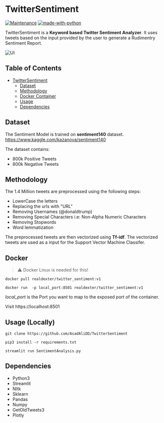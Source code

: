 # TwitterSentiment

[![Maintenance](https://img.shields.io/badge/Maintained%3F-yes-green.svg)](https://github.com/AsadAliDD/TwitterSentiment/graphs/commit-activity) [![made-with-python](https://img.shields.io/badge/Made%20with-Python-1f425f.svg)](https://www.python.org/)

TwitterSentiment is a **Keyword based Twitter Sentiment Analyzer**. It uses tweets based on the input provided by the user to generate a Rudimentry Sentiment Report.

![UI](images/ui.gif)



## Table of Contents

- [TwitterSentiment](#twittersentiment)
  * [Dataset](#dataset)
  * [Methodology](#Methodology)
  * [Docker Container](#Docker)
  * [Usage](#Usage)
  * [Dependencies](#Dependencies)


## Dataset

The Sentiment Model is trained on **sentiment140** dataset. 
https://www.kaggle.com/kazanova/sentiment140

The dataset contains: 
* 800k Positive Tweets
* 800k Negative Tweets 


## Methodology

The 1.4 Million tweets are preprocessed using the following steps:
* LowerCase the letters
* Replacing the urls with "URL"
* Removing Usernames (@donaldtrump)
* Removing Special Characters i.e: Non-Alpha Numeric Characters
* Removing Stopwords
* Word lemmatization

The preprocessed tweets are then vectorized using **Tf-idf**. The vectorized tweets are used as a input for the Support Vector Machine Classifer. 


## Docker

> :warning:  Docker Linux is needed for this!

`docker pull realdexter/twitter_sentiment:v1`

`docker run  -p local_port:8501 realdexter/twitter_sentiment:v1`

*local_port* is the Port you want to map to the exposed port of the container.

Visit https://localhost:8501



## Usage (Locally)

`git clone https://github.com/AsadAliDD/TwitterSentiment`

`pip3 install -r requirements.txt`

`streamlit run SentimentAnalysis.py`



## Dependencies 

* Python3
* Streamlit
* Nltk
* Sklearn
* Pandas
* Numpy
* GetOldTweets3
* Plotly






